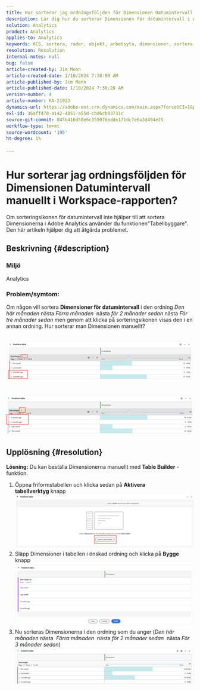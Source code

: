 ```yaml
---
title: Hur sorterar jag ordningsföljden för Dimensionen Datumintervall manuellt i Workspace-rapporten?
description: Lär dig hur du sorterar Dimensionen för datumintervall i Analytics. Använd funktionen"Tabellbyggare".
solution: Analytics
product: Analytics
applies-to: Analytics
keywords: KCS, sortera, rader, objekt, arbetsyta, dimensioner, sortera, ordna, Adobe Analytics, datumintervall, rapportera manuellt
resolution: Resolution
internal-notes: null
bug: false
article-created-by: Jim Menn
article-created-date: 1/10/2024 7:38:09 AM
article-published-by: Jim Menn
article-published-date: 1/10/2024 7:39:28 AM
version-number: 4
article-number: KA-21923
dynamics-url: https://adobe-ent.crm.dynamics.com/main.aspx?forceUCI=1&pagetype=entityrecord&etn=knowledgearticle&id=b0888530-8baf-ee11-a569-6045bd006268
exl-id: 36aff478-a142-4051-a55d-cb06cb93731c
source-git-commit: 845b416d58e6c359076edde171dc7e6a3d494e25
workflow-type: tm+mt
source-wordcount: '195'
ht-degree: 1%

---
```


# Hur sorterar jag ordningsföljden för Dimensionen Datumintervall manuellt i Workspace-rapporten?


Om sorteringsikonen för datumintervall inte hjälper till att sortera Dimensionerna i Adobe Analytics använder du funktionen&quot;Tabellbyggare&quot;. Den här artikeln hjälper dig att åtgärda problemet.

## Beskrivning {#description}


### <b>Miljö</b>

Analytics 



### <b>Problem/symtom:</b>

Om någon vill sortera <b>Dimensioner för datumintervall</b> i den ordning *Den här månaden* nästa *Förra månaden*  nästa *för 2 månader sedan* nästa *För tre månader sedan* men genom att klicka på sorteringsikonen visas den i en annan ordning.
Hur sorterar man Dimensionen manuellt?

 <br>![](assets/___b3888530-8baf-ee11-a569-6045bd006268___.png)<br> <br> <br>![](assets/___b7888530-8baf-ee11-a569-6045bd006268___.png)

## Upplösning {#resolution}

<b>Lösning:</b>
Du kan beställa Dimensionerna manuellt med <b>Table Builder</b> -funktion.

1. Öppna friformstabellen och klicka sedan på <b>Aktivera tabellverktyg</b> knapp ![](assets/d4eda136-2fcd-ed11-b597-6045bd006793.png)
2. Släpp Dimensioner i tabellen i önskad ordning och klicka på <b>Bygge</b> knapp![](assets/69497031-30cd-ed11-b597-6045bd006793.png)
3. Nu sorteras Dimensionerna i den ordning som du anger (*Den här månaden* nästa  *Förra månaden*  nästa *för 2 månader sedan*  nästa *För 3 månader sedan*)![](assets/efb1744a-30cd-ed11-b597-6045bd006793.png)
